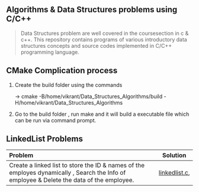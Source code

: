 ## Algorithms & Data Structures problems using C/C++
> Data Structures problem are well covered in the coursesection in c & c++. This repository contains programs of various introductory data structures concepts and source codes implemented in C/C++ programming language.

## CMake Complication process
1. Create the build folder using the commands 
   
   -> cmake -B/home/vikrant/Data_Structures_Algorithms/build -H/home/vikrant/Data_Structures_Algorithms

2. Go to the build folder , run make and it will build a executable file which can be run via command prompt.

## LinkedList Problems
| Problem | Solution |
| :------------ | :----------: |
| Create a linked list to store the ID & names of the employes dynamically , Search the Info of employee & Delete the data of the employee. |[linkedlist.c](),
